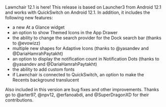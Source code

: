 Lawnchair 12.1 is here! This release is based on Launcher3 from Android 12.1 and works with QuickSwitch on Android 12.1. In addition, it includes the following new features:

- a new At a Glance widget
- an option to show Themed Icons in the App Drawer
- the ability to change the search provider for the Dock search bar (thanks to @evowizz)
- multiple new shapes for Adaptive Icons (thanks to @yasandev and @DariaHamrahPaytakht)
- an option to display the notification count in Notification Dots (thanks to @yasandev and @DariaHamrahPaytakht)
- the ability to add custom fonts
- if Lawnchair is connected to QuickSwitch, an option to make the Recents background translucent

Also included in this version are bug fixes and other improvements. Thanks go to @arter97, @npv12, @erfanoabdi, and @SuperDragonXD for their contributions.
